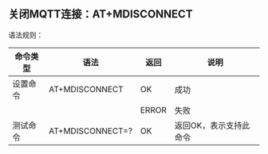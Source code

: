## 关闭MQTT连接：AT+MDISCONNECT

语法规则：

| 命令类型 | 语法             | 返回  | 说明                   |
| -------- | ---------------- | ----- | ---------------------- |
| 设置命令 | AT+MDISCONNECT   | OK    | 成功                   |
|          |                  | ERROR | 失败                   |
| 测试命令 | AT+MDISCONNECT=? | OK    | 返回OK，表示支持此命令 |
